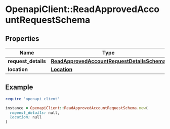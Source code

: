 # OpenapiClient::ReadApprovedAccountRequestSchema

## Properties

| Name | Type | Description | Notes |
| ---- | ---- | ----------- | ----- |
| **request_details** | [**ReadApprovedAccountRequestDetailsSchema**](ReadApprovedAccountRequestDetailsSchema.md) |  | [optional] |
| **location** | [**Location**](Location.md) |  | [optional] |

## Example

```ruby
require 'openapi_client'

instance = OpenapiClient::ReadApprovedAccountRequestSchema.new(
  request_details: null,
  location: null
)
```

